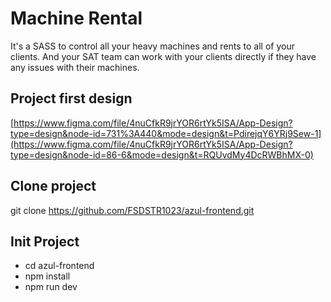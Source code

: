 # Machine Rental
It's a SASS to control all your heavy machines and rents to all of your clients. And your SAT team can work with your clients directly if they have any issues with their machines.

## Project first design
[https://www.figma.com/file/4nuCfkR9jrYOR6rtYk5ISA/App-Design?type=design&node-id=731%3A440&mode=design&t=PdirejqY6YRj9Sew-1](https://www.figma.com/file/4nuCfkR9jrYOR6rtYk5ISA/App-Design?type=design&node-id=86-6&mode=design&t=RQUvdMy4DcRWBhMX-0)

## Clone project

git clone https://github.com/FSDSTR1023/azul-frontend.git

## Init Project

-   cd azul-frontend
-   npm install
-   npm run dev
